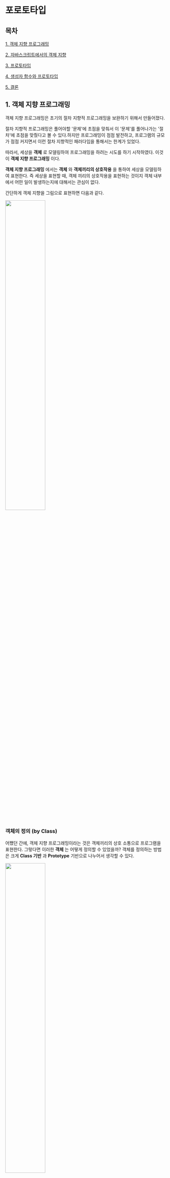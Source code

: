 # 포로토타입

## 목차

[1. 객체 지향 프로그래밍](#1-객체-지향-프로그래밍)

[2. 자바스크립트에서의 객체 지향](#2-자바스크립트에서의-객체-지향)

[3. 프로토타입](#3-프로토타입)

[4. 생성자 함수와 프로토타입](#4-생성자-함수와-프로토타입)

[5. 결론](#5-결론)

## 1. 객체 지향 프로그래밍

객체 지향 프로그래밍은 초기의 절차 지향적 프로그래밍을 보완하기 위해서 만들어졌다.

절차 지향적 프로그래밍은 풀어야할 '문제'에 초점을 맞춰서 이 '문제'를 풀어나가는 '절차'에 초점을 맞췄다고 볼 수 있다.하지만 프로그래밍이 점점 발전하고, 프로그램의 규모가 점점 커지면서 이런 절차 지향적인 패러다임을 통해서는 한계가 있었다.

따라서, 세상을 **객체** 로 모델링하여 프로그래밍을 하려는 시도를 하기 시작하였다. 이것이 **객체 지향 프로그래밍** 이다.

**객체 지향 프로그래밍** 에서는 **객체** 와 **객체끼리의 상호작용** 을 통하여 세상을 모델링하여 표현한다. 즉 세상을 표현할 때, 객체 끼리의 상호작용을 표현하는 것이지 객체 내부에서 어떤 일이 발생하는지에 대해서는 관심이 없다.

간단하게 객체 지향을 그림으로 표현하면 다음과 같다.

<img src = "./img/oop_modeling.png" width = "50%" height = "50%">  

### 객체의 정의 (by Class)

어쨌던 간에, 객체 지향 프로그래밍이라는 것은 객체끼리의 상호 소통으로 프로그램을 표현한다. 그렇다면 이러한 **객체** 는 어떻게 정의할 수 있었을까? 객체를 정의하는 방법은 크게 **Class 기반** 과 **Prototype** 기반으로 나누어서 생각할 수 있다.

<img src = "./img/class_instance.png" width = "50%" height = "50%">  

먼저, class 기반으로 객체를 어떻게 모델링 하였는가에 대해서 생각해보자.
흔히 class 기반의 객체지향 언어들에서 **Class** 와 **객체** 의 관계를 설명할 때, **붕어빵 틀** 과 **붕어빵** 의 관계로 빗대어서 설명한다.
즉, Class는 실제로 존재하는 **객체** 가 아니라, 이 **객체** 를 만들기 위한 일종의 **틀** 이라고 생각할 수 있다.
이를 다르게 설명하면, 우선 **객체들을 클래스 라는 일종의 틀, 분류 기준으로 나누고, 이 기준을 통하여** 객체를 만들고, 만들어진 객체는 클래스 안의 속성과 메소드를 상속받는다. 그리고 이 객체들끼리 상호 메시지를 주고 받게 하는 식으로 동작하게 된다.

따라서 class 기반의 객체지향에서 객체의 생성과 동작은 다음으로 요약할 수 있다.

1. 객체는 미리 분류된 기준이라고 할 수 있는, **클래스** 를 통해서, 생성된다.
2. **클래스**로 만들어진 객체는, 클래스가 가지고 있는 속성과 메소드를 상속받는다.
3. 그리고 클래스 기반으로 만들어진 객체는 클래스라는 **틀** 로 만들어진 객체이기 때문에, 모든 인스턴스가 클래스에 정의된 같은 구조를 가지고, 보통 런타임에 바꿀 수 없다.
4. 마지막으로 객체끼리의 소통으로 프로그램이 동작하게 된다.

하지만, 알다시피 자바스크립트는 **프로토타입 기반** 으로 객체지향을 구현하였다. 즉, **자바스크립트에서의 객체는 prototype으로 모델링되었다고 할 수 있다.**

## 2. 자바스크립트에서의 객체 지향

> **"Objects in the real world have only one thing in common: they are all different"** (anonymous, A. Taivalsaari, JOOP, Nov. 1997)
>
> 실제 세계의 객체(Object)가 가지는 공통점은 오직 하나 밖에 없다 : 객체들은 모두 서로 다르다.

그렇다면 프로토타입 기반의 객체 지향에서는 객체를 어떻게 모델링하였을까?
클래스 기반의 객체와 비교해서 생각해보자. 클래스 기반의 객체에서는 객체가 **클래스** 를 통해서 만들어진다, 이를 풀어서 말하면 위에서 말했듯이 **일종의 틀, 분류 기준** 을 통해서 객체를 생성한다. 따라서, 클래스 기반의 객체 지향 프로그래밍 언어에서는 **클래스** 는 일종의 틀이고 분류 기준이지 객체가 아니다.

그렇다면 **프로토타입** 기반의 객체 지향은 어떻게 구현이 되는 것일까? 우선 **프로토타입**이라는 용어에 대해서 생각을 해보자. **프로토타입**의 사전적인 정의는 **원형** 이다. 프로토타입 기반으로 객체 지향 프로그래밍을 한다는 것은 **프로토타입이라는 원형의 객체**를 이용하여 객체 지향을 구현한다는 것과 같다.

따라서, 클래스와는 다르게 **프로토타입은 객체의 형태로 존재한다.** 프로토타입을 통한 상속은 개별 객체의 `[[Prototype]]` 이라는 내부 속성에 해당 프로토타입의 객체를 지정하는 형식으로 구현된다.

<img src = "./img/prototype_inheritance.png" width = "50%" height = "50%">  


정리하면, 자바스크립트의 객체 지향 프로그래밍에서는 오직 **개별적인 객체**만 존재하고, 객체의 상속은 객체의 `[[Prototype]]` 속성에 상속받을 객체(프로토타입 객체)를 추가하는 식으로 이루어진다. 그리고 그 객체와 프로토타입 객체는 프로토타입 체인을 이루게 되고, 이 체인을 통하여 상위 객체의 속성이나 메소드를 사용할 수 있다. 따라서 프로토타입 객체를 상속받은 객체들 역시 각각 **프로토타입의 속성을 가지고 있다**라는 공통점만 있을 뿐, 개별적인 객체이다. 이 말은 각 객체들이 유사한 속성을 가질 뿐 객체들의 구조나 동작 방식은 다를 수 있다는 뜻이다.

## 3. 프로토타입

구체적으로 자바스크립트의 프로토타입을 통한 상속이 어떻게 동작되는지 살펴보자.
간단한 코드를 보자.

참고로, `__proto__`의 경우, 다소 구식의 방식이기 때문에 사용하지 않는 것이 좋지만, 설명을 위해서 `__proto__`를 사용하여 상속을 구현해보도록 하겠다.

```javascript
const 오리 = {
  부리: true,
  귀여움: true,
};

const 오리너구리 = {
  날수있음: false,
};

오리너구리.__proto__ = 오리;

console.log(오리너구리.부리, 오리너구리.귀여움, 오리너구리.날수있음); // true, true, false
console.log(오리.줄무늬); // undefined
```

코드를 보면 우선 `오리`라는 객체를 생성하고 `오리너구리`라는 객체를 생성한다.
그리고 겍체의 내부 슬롯인 `[[Prototype]]` 에 대한 getter이자 setter인 (이 코드에서는 setter로 사용됨) `__proto__` 를 통하여 `오리너구리`라는 객체의 프로토타입을 `오리`라고 지정한다.
이 말은 `오리너구리`와 `오리`라는 객체가 프로토타입 체인을 이룬다고 할 수 있다.
그리고 이 프로토타입 체인을 통하여 `오리너구리` 객체에서 `오리` 객체에 접근하여, 속성을 사용할 수 있다.
하지만, `오리` 객체에서의 프로토타입 체인에는 `오리너구리`객체가 없기 때문에 `오리너구리` 객체의 속성을 사용할 수 없다.
또한 `오리` 객체와 `오리너구리` 객체는 개별적인 객체라는 것을 알 수 있다.

그림으로 나타내면 다음과 같다.

<img src = "./img/code_example_1.png" width = "50%" height = "50%">  

프로토타입에 객체를 지정하는 방식으로, 상속을 구현하기 때문에 한번 만들어지면 구조나 동작방식이 고정되는 클래스 기반의 상속과는 다르게, 코드가 실행될 때 구조나 동작방식을 바꿀 수 있다.

## 4. 생성자 함수와 프로토타입

현재는 `__proto__`나 `Object.getPrototypeOf(obj)`, `Object.setPrototypeOf(obj, proto)`와 같은 메소드들을 이용해서 객체의 내부슬롯인 `[[Prototype]]` 에 접근할 수 있으나, 자바스크립트가 만들어질 당시에는 `[[Prototype]]`에 접근할 수 없었으므로, 함수 객체가 가지는 `prototype`이라는 프로퍼티를 이용할 수 밖에 없었다.
이 `prototype`은 함수 객체의 프로퍼티이기 때문에, 내부 슬롯인 `[[Prototype]]`와는 달리 `prototype`에 접근하여 프로토타입을 설정하고, 상속을 구현해낼 수 있다.

따라서, 생성자 함수를 통하여 객체를 만들고 프로토타입 기반의 상속을 구현해보자.

```javascript
const 오리 = {
  부리: true,
  귀여움: true,
};

function 오리너구리() {
  this.날수있음 = false;
}

오리너구리.prototype = 오리;

let 오구 = new 오리너구리();

console.log(오구.귀여움, 오구.부리); // true, true
```

위의 코드에서는 `오리너구리`라는 생성자 함수를 만들고,
이 함수의 프로퍼티인 `prototype` 를 `오리`로 지정한다.
이렇게하면 생성자 함수 `오리너구리`를 통하여 만들어진 객체의 `[[Prototype]]`을
`오리`로 설정하라는 것이다.

이를 그림으로 나타내면 다음과 같다.

<img src = "./img/code_example_2.png" width = "50%" height = "50%">  

## Object.prototype

위의 내용을 확장해서 생각해보자. 모든 함수는 `prototype` 이라는 프로퍼티를 가진다. 이 말은 모든 생성자 함수가 `prototype` 이라는 프로퍼티를 가진다고 할 수 있다. 또한, 객체들은 자바스크립트에서 제공되는 생성자 함수를 통하여 만들어진다.

자바스크립트의 거의 모든 것은 `Object`라고 할 수 있다. 자바스크립트의 내장 객체를 생성할 때, 내부적으로 생성자 함수를 통해서 객체가 생성되고, Object에서 사용할 수 있는 메소드와 프로퍼티를 사용할 수 있다. 이 말을 위의 내용과 연결시켜보면, 생성자 함수의 `prototype` 프로퍼티가 `Object에서 사용할 수 있는 메소드와 프로퍼티가 정의된 객체`를 참조한다고 할 수 있고, `Object에서 사용할 수 있는 메소드와 프로퍼티가 정의된 객체`는 `Object.prototype`이라고 한다.

이는 `Array`나 `Function`과 같은 다른 내장 객체 역시 마찬가지다. `Array`와 `Function` 역시 객체이므로, 이를 생성할 때 내부적으로 `Array 생성자 함수`와 `Function 생성자 함수`가 호출될 것이고, 이 함수에 `prototype`이라는 프로퍼티가 존재할 것이다. 그리고 이 `prototype` 프로퍼티는 `Array`와 `Function`의 프로퍼티나 메소드를 정의한 프로토타입 객체인 `Array.prototype`과 `Function.prototype`이 참조할 것이다.

이렇게 각 내장 객체(`Array.prototype`과 `Function.prototype`)의 프로토타입 역시 Object 형태로 존재한다. 따라서 이 객체의 프로토타입이 결국 `Object.prototype`이 되는 것이고, 자바스크립트에서 가장 상위 객체가 `Object.prototype`이라고 할 수 있다.
![object_prototype](./img/object_prototype.PNG?raw=true)

## 5. 결론

따라서, 자바스크립트는 객체를 **프로토타입**으로 모델링하고, **프로토타입**으로 모델링된 객체들은 저마다 unique한 객체들이며, **프로토타입**을 통한 상속은 객체의 내부슬롯 `[[Prototype]]`에 상속받을 객체를 지정하는 방식으로 이루어지며, 생성자 함수의 `prototype` 프로퍼티에 객체를 지정하면, 이 생성자 함수를 통해 만들어지는 객체들의 내부 슬롯 `[[Prototype]]`을 그 객체로 지정하겠다는 의미와 같다.

## 참고자료

https://tecoble.techcourse.co.kr/post/2021-06-14-prototype/

https://medium.com/@limsungmook/%EC%9E%90%EB%B0%94%EC%8A%A4%ED%81%AC%EB%A6%BD%ED%8A%B8%EB%8A%94-%EC%99%9C-%ED%94%84%EB%A1%9C%ED%86%A0%ED%83%80%EC%9E%85%EC%9D%84-%EC%84%A0%ED%83%9D%ED%96%88%EC%9D%84%EA%B9%8C-997f985adb42

https://medium.com/@bluesh55/javascript-prototype-%EC%9D%B4%ED%95%B4%ED%95%98%EA%B8%B0-f8e67c286b67

https://expertiza.csc.ncsu.edu/index.php/CSC/ECE_517_Fall_2010/ch4_4e_ms

https://developer.mozilla.org/ko/docs/web/javascript/inheritance_and_the_prototype_chain

https://medium.com/hcleedev/dev-%EA%B0%9D%EC%B2%B4%EC%A7%80%ED%96%A5%EC%9D%80-%ED%81%B4%EB%9E%98%EC%8A%A4%EA%B0%80-%EC%95%84%EB%8B%8C-%EC%97%AD%ED%95%A0%EA%B3%BC-%ED%98%91%EB%A0%A5%EC%9D%B4%EB%8B%A4-8889a5e02452

https://medium.com/background-thread/why-javascript-is-an-oop-language-even-though-it-doesnt-have-classes-92a4e202176f

https://ko.javascript.info/function-prototype

https://ko.javascript.info/native-prototypes
